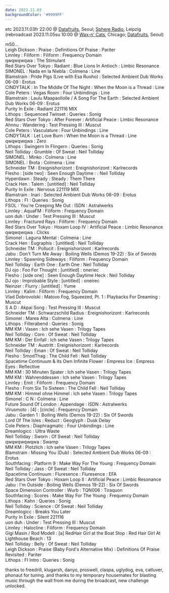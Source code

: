 ```yaml
---
date: 2023.11.03
backgroundColor: '#9999FF'
---
```


etc 2023.11.03fr 22:00 @ [Datafruits](http://www.datafruits.fm/), Seoul; [Sphere Radio](http://www.sphere-radio.net/), Leipzig  
(rebroadcast 2023.11.05su 10:00 @ [Wax-n' Cats](http://www.twitch.tv/waxncats), Chicago; [Datafruits](http://www.datafruits.fm/), Seoul)  

m50...  
Leigh Dickson : Praise : Definitions Of Praise : Pariter  
Linnley : Filiform : Filiform : Frequency Domain  
qwqwqwqwa : The Stimulant  
Red Stars Over Tokyo : Radiant : Blue Lions In Antioch : Limbic Resonance  
SIMONEL : Nada en la Niebla : Colmena : Line  
Blamstrain : Pride Pigs (Live with Esa Ruoho) : Selected Ambient Dub Works 06-09 : Erotus  
CINDYTALK : In The Middle Of The Night : When the Moon is a Thread : Line  
Cole Peters : Vegas Room : Four Unbindings : Line  
Blamstrain : Laulu Maapaollolle / A Song For The Earth : Selected Ambient Dub Works 06-09 : Erotus  
Purity In Exile : Radiant 221116 MIX  
Lithops : Sequenced Twinset : Queries : Sonig  
Red Stars Over Tokyo : After Forever : Artificial Peace : Limbic Resonance  
Ahnnu : Wandering : Test Pressing III : Muscut  
Cole Peters : Vasculature : Four Unbindings : Line  
CINDYTALK : Let Love Burn : When the Moon is a Thread : Line  
qwqwqwqwa : Zero  
Lithops : Swingern In Flingern : Queries : Sonig  
Neil Tolliday : Grumble : Of Sweat : Neil Tolliday  
SIMONEL : Minko : Colmena : Line  
SIMONEL : Brota : Colmena : Line  
Schneider TM : Ereignishorizont : Ereignishorizont : Karlrecords  
Flesho : \[side two\] : Seen Enough Daytime : : Neil Tolliday  
Hyperdawn : Steady : Steady : Them There  
Crack Hen : Talem : \[untitled\] : Neil Tolliday  
Purity In Exile : Nervous 221119 MIX  
Blamstrain : Inari : Selected Ambient Dub Works 06-09 : Erotus  
Lithops : FI : Queries : Sonig  
FSOL : You're Creeping Me Out : ISDN : Astralwerks  
Linnley : AquaFM : Filiform : Frequency Domain  
uon duh : Under : Test Pressing III : Muscut  
Linnley : Fractured Rays : Filiform : Frequency Domain  
Red Stars Over Tokyo : Hoxam Loop IV : Artificial Peace : Limbic Resonance  
qwqwqwqwa : Clicks  
Simonel : Laguna Mental : Colmena : Line  
Crack Hen : Eugraphis : \[untitled\] : Neil Tolliday  
Schneider TM : Pollucit : Ereignishorizont : Karlrecords  
Jabu : Don't Turn Me Away : Boiling Wells (Demos 19-22) : Six of Swords  
Linnley : Spawning Sideways : Filiform : Frequency Domain  
Neil Tolliday : Earth One : Earth One : Neil Tolliday  
DJ ojo : Foo For Thought : \[untitled\] : oneriec  
Flesho : \[side one\] : Seen Enough Daytime Heck : Neil Tolliday  
DJ ojo : Improbable Style : \[untitled\] : oneirec  
Neinzer : Flurry : \[untitled\] : Yume  
Linnley : Kalim : Filiform : Frequency Domain  
Vlad Dobrovolski : Matovo Fog, Squeezed, Pt. 1 : Playbacks For Dreaming : Muscut  
S A D : Akpai Song : Test Pressing III : Muscut  
Schneider TM : Schwarzschild Radius : Ereignishorizont : Karlrecords  
Simonel : Marea Alta : Colmena : Line  
Lithops : Filterabend : Queries : Sonig  
MM KM : Vasen : Ich sehe Vasen : Trilogy Tapes  
Neil Tolliday : Corn : Of Sweat : Neil Tolliday  
MM KM : Der Einfall : Ich sehe Vasen : Trilogy Tapes  
Schneider TM : Austritt : Ereignishorizont : Karlrecords  
Neil Tolliday : Eman : Of Sweat : Neil Tolliday  
Flesho : 5modThag : The Child Fell : Neil Tolliday  
Spacetime Continuum & Its Own Infinite Flower : Empress Ice : Empress Eyes : Reflective  
MM KM : 30 Minuten Spater : Ich sehe Vasen : Trilogy Tapes  
MM KM : Wahrenddessen : Ich sehe Vasen : Trilogy Tapes  
Linnley : Emit : Filiform : Frequency Domain  
Flesho : From Six To Sixteen : The Child Fell : Neil Tolliday  
MM KM : Himmel ohne Himmel : Ich sehe Vasen : Trilogy Tapes  
Simonel : C N : Colmena : Line  
Future Sound Of London : Appendage : ISDN : Astralwerks  
Virusmoto : \[4\] : \[circle\] : Frequency Domain  
Jabu : Garden 1 : Boiling Wells (Demos 19-22) : Six Of Swords  
Lord Of The Isles : Reduct : Geoglyph : Dusk Delay  
Cole Peters : Diaphragmatic : Four Unbindings : Line  
Dreamlogicc : Ultra Waste  
Neil Tolliday : Sworn : Of Sweat : Neil Tolliday  
qwqwqwqwqwa : Swamp  
MM KM : Plotzlich : Ich sehe Vasen : Trilogy Tapes  
Blamstrain : Missing You (Dub) : Selected Ambient Dub Works 06-09 : Erotus  
Southfacing : Platform 9 : Make Way For The Young : Frequency Domain  
Neil Tolliday : Jass : Of Sweat : Neil Tolliday  
Spacetime Continuum : Fluresence : Fluresence : EFA  
Red Stars Over Tokyo : Hoxam Loop II : Artificial Peace : Limbic Resonance  
Jabu : I'm Outside : Boiling Wells (Demos 19-22) : Six Of Swords  
Space Dimension Controller : Wurb : TQN006 : Tiraquon  
Southfacing : Scores : Make Way For The Young : Frequency Domain  
Lithops : Kahn : Queries : Sonig  
Neil Tolliday : Science : Of Sweat : Neil Tolliday  
Dreamlogicc : Breaks You Later  
Purity In Exile : Silent 221116  
uon duh : Under : Test Pressing III : Muscut  
Linnley : Halocline : Filiform : Frequency Domain  
Gigi Masin / Rod Modell : \[a\] RedHair Girl at the Boat Stop : Red Hair Girl At Lighthouse Beach : 13  
Neil Tolliday : Belly : Of Sweat : Neil Tolliday  
Leigh Dickson : Praise (Baby Ford's Alternative Mix) : Definitions Of Praise Revisited : Pariter  
Lithops : FI Intro : Queries : Sonig  

thanks to freedrill, klugarsh, danyo, proswell, claspa, uglydog, eva, catluver, phonaut for tuning. and thanks to my temporary housemates for blasting music through the wall from me during the broadcast, new challenge unlocked.